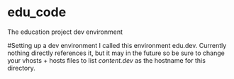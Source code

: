 edu_code
========

The education project dev environment

#Setting up a dev environment
I called this environment edu.dev. Currently nothing directly references it, but it may in the future so be sure to change your vhosts + hosts files to list *content.dev* as the hostname for this directory.